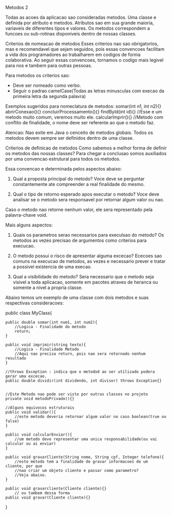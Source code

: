 
Metodos 2

Todas as acoes da aplicacao sao consideradas metodos.
Uma classe e definida por atributo e metodos.
Atributos sao em sua grande maioria, variaveis de diferentes tipos e valores.
Os metodos correspondem a funcoes ou sub-rotinas disponiveis dentro de nossas classes.

Criterios de nomeacao de metodos
Esses criterios nao sao obrigatorios, mas e recomendavel que sejam seguidos,
pois essas convencoes facilitam a vida dos programadores ao trabalharem em 
codigos de forma colaborativa. Ao seguir essas convencoes, tornamos o codigo
mais legivel para nos e tambem para outras pessoas.

Para metodos os criterios sao:
- Deve ser nomeado como verbo.
- Seguir o padrao camelCase(Todas as letras minusculas com execao da primeira letra da segunda palavra)


Exemplos sugeridos para nomeclatura de metodos:
    somar(int n1, int n2){}
    abrirConexao(){}
    concluirProcessamento(){}
    findById(int id){} //Esse e um metodo muito comum, veremos muito ele.
    calcularImprir(){} //Metodo com conflito de finalidade, o nome deve ser referente ao que o metodo faz.

Atencao:
Nao exite em Java o cenceito de metodos globais.
Todos os metodos devem sempre ser definidos dentro de uma classe.


Criterios de definicao de metodos
Como sabemos a melhor forma de definir os metodos das nossas classes?
Para chegar a conclusao somos auxiliados por uma convencao estrutural para todos os metodos.

Essa convencao e determinada pelos aspectos abaixo:

1. Qual a proposta principal do metodo?
Voce deve se perguntar constantemente ate compreender a real finalidade do mesmo.

2. Qual o tipo de retorno esperado apos executar o metodo?
Voce deve analisar se o metodo sera responsavel por retornar algum valor ou nao.

Caso o metodo nao retorne nenhum valor, ele sera representado pela palavra-chave void.


Mais alguns aspectos:

1. Quais os parametros serao necessarios para execulsao do metodo?
Os metodos as vezes precisao de argumentos como criterios para execucao.

2. O metodo possui o risco de apresentar alguma excecao?
Ececoes sao comuns na execucao de metodos, as vezes e necessario prever
e tratar a possivel existencia de uma execao.

3. Qual a visibilidade do metodo?
Sera necessario que o metodo seja visivel a toda aplicacao, somente em pacotes
atraves de heranca ou somente a nivel a propria classe.


Abaixo temos um exemplo de uma classe com dois metodos e suas respectivas consideracoes:

public class MyClass{
    
    public double somar(int num1, int num2){
        //Logica - Finalidade do metodo
        return;
    }

    public void imprimir(string texto){
        //Logica - Finalidade Metodo
        //Aqui nao precisa return, pois nao sera retornado nenhum resultado
    }

    //throws Exception : indica que o metodod ao ser utilizado podera gerar uma excecao.
    public double dividir(int dividendo, int divisor) throws Exception{}


    //Este Metodo nao pode ser visto por outras classes no projeto
    private void metodoPrivado(){}

    //Alguns equivocos estruturais
    public void validar(){
        //este metodo deveria retornar algum valor no caso boolean(true ou false)
    }

    public void calcularEnviar(){
        //um metodo deve representar uma unica responsabilidade(ou vai calcular ou ai enviar)
    }

    public void gravarCliente(String nome, String cpf, Integer telefone){
        //este metodo tem a finalidade de gravar informacoes de um cliente, por que
        //nao criar um objeto cliente e passar como parametro?
        //Veja abaixo.
    }

    public void gravarcliente(Cliente cliente){}
        // ou tambem dessa forma
    public void gravar(Cliente cliente){}

}

